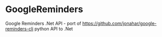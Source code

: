 # GoogleReminders
Google Reminders .Net API - port of https://github.com/jonahar/google-reminders-cli python API to .Net
